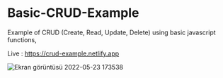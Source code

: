 # Basic-CRUD-Example

 Example of CRUD (Create, Read, Update, Delete) using basic javascript functions,

Live : https://crud-example.netlify.app


![Ekran görüntüsü 2022-05-23 173538](https://user-images.githubusercontent.com/72731296/169843634-aeb5d8dd-a2eb-4ffd-8d01-1acab031357c.png)
